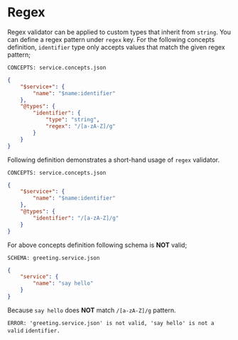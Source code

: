 # Regex

Regex validator can be applied to custom types that inherit from `string`. You
can define a regex pattern under `regex` key. For the following concepts
definition, `identifier` type only accepts values that match the given regex
pattern;

`CONCEPTS: service.concepts.json`

```json
{
    "$service+": {
        "name": "$name:identifier"
    },
    "@types": {
        "identifier": {
            "type": "string",
            "regex": "/[a-zA-Z]/g"
        }
    }
}
```

Following definition demonstrates a short-hand usage of `regex` validator.

`CONCEPTS: service.concepts.json`

```json
{
    "$service+": {
        "name": "$name:identifier"
    },
    "@types": {
        "identifier": "/[a-zA-Z]/g"
    }
}
```

For above concepts definition following schema is **NOT** valid;

`SCHEMA: greeting.service.json`

```json
{
    "service": {
        "name": "say hello"
    }
}
```

Because `say hello` does **NOT** match `/[a-zA-Z]/g` pattern.

`ERROR: 'greeting.service.json' is not valid, 'say hello' is not a valid`
`identifier.`
